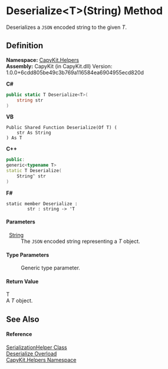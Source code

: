 # Deserialize&lt;T&gt;(String) Method


Deserializes a `JSON` encoded string to the given *T*.



## Definition
**Namespace:** <a href="N_CapyKit_Helpers">CapyKit.Helpers</a>  
**Assembly:** CapyKit (in CapyKit.dll) Version: 1.0.0+6cdd805be49c3b769a116584ea6904955ecd820d

**C#**
``` C#
public static T Deserialize<T>(
	string str
)

```
**VB**
``` VB
Public Shared Function Deserialize(Of T) ( 
	str As String
) As T
```
**C++**
``` C++
public:
generic<typename T>
static T Deserialize(
	String^ str
)
```
**F#**
``` F#
static member Deserialize : 
        str : string -> 'T 
```



#### Parameters
<dl><dt>  <a href="https://learn.microsoft.com/dotnet/api/system.string" target="_blank" rel="noopener noreferrer">String</a></dt><dd>The <code>JSON</code> encoded string representing a <em>T</em> object.</dd></dl>

#### Type Parameters
<dl><dt /><dd>Generic type parameter.</dd></dl>

#### Return Value
T  
A *T* object.

## See Also


#### Reference
<a href="T_CapyKit_Helpers_SerializationHelper">SerializationHelper Class</a>  
<a href="Overload_CapyKit_Helpers_SerializationHelper_Deserialize">Deserialize Overload</a>  
<a href="N_CapyKit_Helpers">CapyKit.Helpers Namespace</a>  

